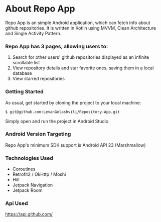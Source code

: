# About Repo App

Repo App is an simple Android application, which can fetch info about github repositories. It is written in Kotlin using MVVM, Clean Architecture and Single Activity Pattern.

### Repo App has 3 pages, allowing users to:
1. Search for other users' github repositories displayed as an infinite scrollable list
2. View repository details and star favorite ones, saving them in a local database
3. View starred repositories

### Getting Started

As usual, get started by cloning the project to your local machine:

```
$ git@github.com:LevanGelashvili/Repository-App.git
```
Simply open and run the project in Android Studio

### Android Version Targeting

Repo App's minimum SDK support is Android API 23 (Marshmallow)

### Technologies Used

* Coroutines
* Retrofit2 / OkHttp / Moshi
* Hilt
* Jetpack Navigation
* Jetpack Room

### Api Used
<https://api.github.com/>